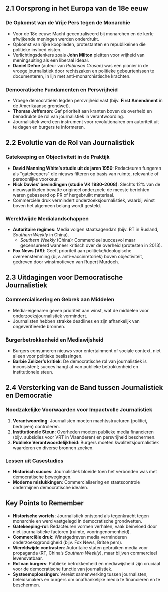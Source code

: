 ## 2.1 Oorsprong in het Europa van de 18e eeuw

### De Opkomst van de Vrije Pers tegen de Monarchie

- Voor de 18e eeuw: Macht gecentraliseerd bij monarchen en de kerk; afwijkende meningen werden onderdrukt.
- Opkomst van rijke kooplieden, protestanten en republikeinen die politieke invloed eisten.
- Verlichtingsdenkers zoals **John Milton** pleitten voor vrijheid van meningsuiting als een liberaal ideaal.
- **Daniel Defoe** (auteur van _Robinson Crusoe_) was een pionier in de vroege journalistiek door rechtszaken en politieke gebeurtenissen te documenteren, in lijn met anti-monarchistische krachten.

### Democratische Fundamenten en Persvrijheid

- Vroege democratieën legden persvrijheid vast (bijv. **First Amendment** in de Amerikaanse grondwet).
- **Thomas Jefferson**: Gaf prioriteit aan kranten boven de overheid en benadrukte de rol van journalistiek in verantwoording.
- Journalistiek werd een instrument voor revolutionairen om autoriteit uit te dagen en burgers te informeren.

## 2.2 Evolutie van de Rol van Journalistiek

### Gatekeeping en Objectiviteit in de Praktijk

- **David Manning White’s studie uit de jaren 1950**: Redacteuren fungeren als "gatekeepers" die nieuws filteren op basis van ruimte, relevantie of persoonlijke voorkeur.
- **Nick Davies’ bevindingen (studie VK 1980–2008)**: Slechts 12% van de nieuwsartikelen bevatte origineel onderzoek; de meeste berichten waren gebaseerd op PR of hergebruikt materiaal.
- Commerciële druk vermindert onderzoeksjournalistiek, waarbij winst boven het algemeen belang wordt gesteld.

### Wereldwijde Medialandschappen

- **Autoritaire regimes**: Media volgen staatsagenda’s (bijv. RT in Rusland, _Southern Weekly_ in China).
  - _Southern Weekly_ (China): Commercieel succesvol maar gecensureerd wanneer kritisch over de overheid (protesten in 2013).
- **Fox News (VS)**: Geeft prioriteit aan politieke/ideologische overeenstemming (bijv. anti-vaccinretoriek) boven objectiviteit, gedreven door winstmotieven van Rupert Murdoch.

## 2.3 Uitdagingen voor Democratische Journalistiek

### Commercialisering en Gebrek aan Middelen

- Media-eigenaren geven prioriteit aan winst, wat de middelen voor onderzoeksjournalistiek vermindert.
- Journalisten hebben strakke deadlines en zijn afhankelijk van ongeverifieerde bronnen.

### Burgerbetrokkenheid en Mediawijsheid

- Burgers consumeren nieuws voor entertainment of sociale context, niet alleen voor politieke beslissingen.
- **Barbie Zelizer’s kritiek**: De democratische rol van journalistiek is inconsistent; succes hangt af van publieke betrokkenheid en institutionele steun.

## 2.4 Versterking van de Band tussen Journalistiek en Democratie

### Noodzakelijke Voorwaarden voor Impactvolle Journalistiek

1. **Verantwoording**: Journalisten moeten machtsstructuren (politici, bedrijven) controleren.
2. **Institutionele Steun**: Overheden moeten publieke media financieren (bijv. subsidies voor VRT in Vlaanderen) en persvrijheid beschermen.
3. **Publieke Verantwoordelijkheid**: Burgers moeten kwaliteitsjournalistiek waarderen en diverse bronnen zoeken.

### Lessen uit Casestudies

- **Historisch succes**: Journalistiek bloeide toen het verbonden was met democratische bewegingen.
- **Moderne mislukkingen**: Commercialisering en staatscontrole ondermijnen democratische idealen.

## Key Points to Remember

- **Historische wortels**: Journalistiek ontstond als tegenkracht tegen monarchie en werd vastgelegd in democratische grondwetten.
- **Gatekeeping-rol**: Redacteuren vormen verhalen, vaak beïnvloed door niet-journalistieke factoren (ruimte, vooringenomenheid).
- **Commerciële druk**: Winstgedreven media verminderen onderzoeksgrondigheid (bijv. Fox News, Britse pers).
- **Wereldwijde contrasten**: Autoritaire staten gebruiken media voor propaganda (RT, China’s _Southern Weekly_), maar blijven commercieel levensvatbaar.
- **Rol van burgers**: Publieke betrokkenheid en mediawijsheid zijn cruciaal voor de democratische functie van journalistiek.
- **Systeemoplossingen**: Vereist samenwerking tussen journalisten, beleidsmakers en burgers om onafhankelijke media te financieren en te beschermen.
